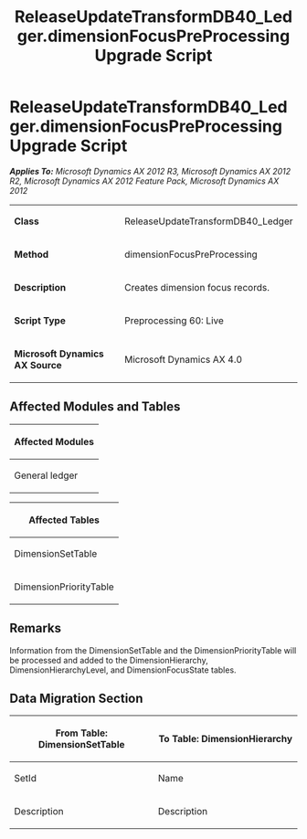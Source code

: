 ﻿---
title: ReleaseUpdateTransformDB40_Ledger.dimensionFocusPreProcessing Upgrade Script
TOCTitle: ReleaseUpdateTransformDB40_Ledger.dimensionFocusPreProcessing Upgrade Script
ms:assetid: da8e4e4c-ffab-854b-c62c-59506bfe61fb
ms:mtpsurl: https://msdn.microsoft.com/en-us/library/JJ737151(v=AX.60)
ms:contentKeyID: 49711595
ms.date: 05/18/2015
mtps_version: v=AX.60
---

# ReleaseUpdateTransformDB40\_Ledger.dimensionFocusPreProcessing Upgrade Script 


_**Applies To:** Microsoft Dynamics AX 2012 R3, Microsoft Dynamics AX 2012 R2, Microsoft Dynamics AX 2012 Feature Pack, Microsoft Dynamics AX 2012_

<table>
<colgroup>
<col style="width: 50%" />
<col style="width: 50%" />
</colgroup>
<tbody>
<tr class="odd">
<td><p><strong>Class</strong></p></td>
<td><p>ReleaseUpdateTransformDB40_Ledger</p></td>
</tr>
<tr class="even">
<td><p><strong>Method</strong></p></td>
<td><p>dimensionFocusPreProcessing</p></td>
</tr>
<tr class="odd">
<td><p><strong>Description</strong></p></td>
<td><p>Creates dimension focus records.</p></td>
</tr>
<tr class="even">
<td><p><strong>Script Type</strong></p></td>
<td><p>Preprocessing 60: Live</p></td>
</tr>
<tr class="odd">
<td><p><strong>Microsoft Dynamics AX Source</strong></p></td>
<td><p>Microsoft Dynamics AX 4.0</p></td>
</tr>
</tbody>
</table>


## Affected Modules and Tables

<table>
<colgroup>
<col style="width: 100%" />
</colgroup>
<thead>
<tr class="header">
<th><p>Affected Modules</p></th>
</tr>
</thead>
<tbody>
<tr class="odd">
<td><p>General ledger</p></td>
</tr>
</tbody>
</table>


<table>
<colgroup>
<col style="width: 100%" />
</colgroup>
<thead>
<tr class="header">
<th><p>Affected Tables</p></th>
</tr>
</thead>
<tbody>
<tr class="odd">
<td><p>DimensionSetTable</p></td>
</tr>
<tr class="even">
<td><p>DimensionPriorityTable</p></td>
</tr>
</tbody>
</table>


## Remarks

Information from the DimensionSetTable and the DimensionPriorityTable will be processed and added to the DimensionHierarchy, DimensionHierarchyLevel, and DimensionFocusState tables.

## Data Migration Section

<table>
<colgroup>
<col style="width: 50%" />
<col style="width: 50%" />
</colgroup>
<thead>
<tr class="header">
<th><p>From Table: DimensionSetTable</p></th>
<th><p>To Table: DimensionHierarchy</p></th>
</tr>
</thead>
<tbody>
<tr class="odd">
<td><p>SetId</p></td>
<td><p>Name</p></td>
</tr>
<tr class="even">
<td><p>Description</p></td>
<td><p>Description</p></td>
</tr>
</tbody>
</table>

  


